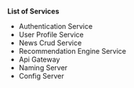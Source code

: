 **List of Services**

* Authentication Service
* User Profile Service
* News Crud Service
* Recommendation Engine Service
* Api Gateway
* Naming Server
* Config Server
